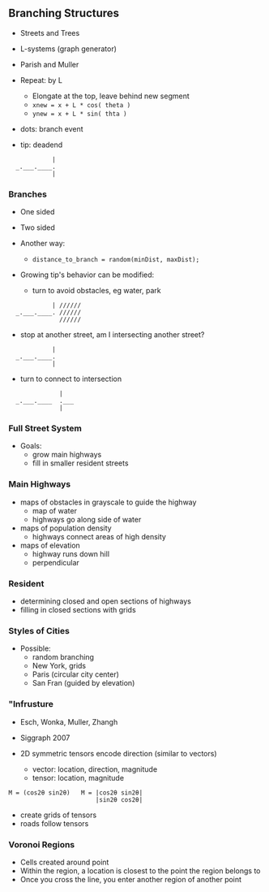 ## Branching Structures

- Streets and Trees

- L-systems (graph generator)

- Parish and Muller

- Repeat: by L
  - Elongate at the top, leave behind new segment
  - `xnew = x + L * cos( theta )`
  - `ynew = x + L * sin( thta )`

- dots: branch event
- tip: deadend
```
            |
  _.___.____.
            |
```

### Branches

- One sided
- Two sided

- Another way:
  - `distance_to_branch = random(minDist, maxDist);`

- Growing tip's behavior can be modified:
  - turn to avoid obstacles, eg water, park
```
            | //////
  _.___.____. //////
              //////
```
  - stop at another street, am I intersecting another street?
```
            |
  _.___.____.
            |
```
  - turn to connect to intersection
```
              |
  _.___.____  .___
              |
```

### Full Street System
- Goals:
  - grow main highways
  - fill in smaller resident streets

### Main Highways
- maps of obstacles in grayscale to guide the highway
  - map of water
  - highways go along side of water
- maps of population density
  - highways connect areas of high density
- maps of elevation
  - highway runs down hill
  - perpendicular

### Resident
- determining closed and open sections of highways
- filling in closed sections with grids

### Styles of Cities
- Possible:
  - random branching
  - New York, grids
  - Paris (circular city center)
  - San Fran (guided by elevation)

### "Infrusture 
- Esch, Wonka, Muller, Zhangh
- Siggraph 2007

- 2D symmetric tensors encode direction (similar to vectors)
  - vector: location, direction, magnitude
  - tensor: location, magnitude
```
M = (cos2θ sin2θ)   M = |cos2θ sin2θ|
                        |sin2θ cos2θ|
```
- create grids of tensors
- roads follow tensors

### Voronoi Regions
- Cells created around point
- Within the region, a location is closest to the point the region belongs to
- Once you cross the line, you enter another region of another point